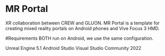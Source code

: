 # MR Portal
XR collaboration between CREW and GLUON.
MR Portal is a template for creating mixed reality portals on Android phones and Vive Focus 3 HMD.

#Requirements
BOTH run on Android, we use the same configuration.

Unreal Engine 5.1
Android Studio
Visual Studio Community 2022

